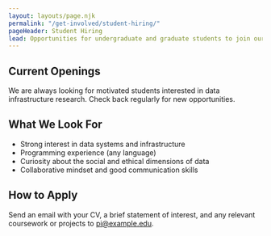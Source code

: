 ```yaml
---
layout: layouts/page.njk
permalink: "/get-involved/student-hiring/"
pageHeader: Student Hiring
lead: Opportunities for undergraduate and graduate students to join our research group.
---
```

<h2 class="h5">Current Openings</h2>
<p>
  We are always looking for motivated students interested in data infrastructure research. Check back regularly for new opportunities.
</p>

<h2 class="h5 mt-4">What We Look For</h2>
<ul>
  <li>Strong interest in data systems and infrastructure</li>
  <li>Programming experience (any language)</li>
  <li>Curiosity about the social and ethical dimensions of data</li>
  <li>Collaborative mindset and good communication skills</li>
</ul>

<h2 class="h5 mt-4">How to Apply</h2>
<p>
  Send an email with your CV, a brief statement of interest, and any relevant coursework or projects to <a href="mailto:pi@example.edu">pi@example.edu</a>.
</p>
